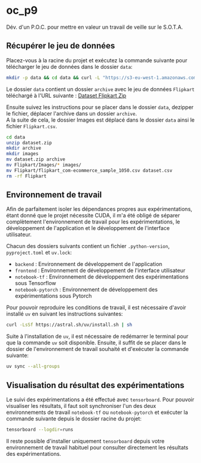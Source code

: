 # oc_p9
Dév. d'un P.O.C. pour mettre en valeur un travail de veille sur le S.O.T.A.


## Récupérer le jeu de données
Placez-vous à la racine du projet et exécutez la commande suivante pour télécharger le jeu de données dans le dossier `data`:
```bash
mkdir -p data && cd data && curl -L "https://s3-eu-west-1.amazonaws.com/static.oc-static.com/prod/courses/files/Parcours_data_scientist/Projet+-+Textimage+DAS+V2/Dataset+projet+pre%CC%81traitement+textes+images.zip" -o dataset.zip
```
Le dossier `data` contient un dossier `archive` avec le jeu de données `Flipkart` téléchargé à l'URL suivante : [Dataset Flipkart Zip](https://s3-eu-west-1.amazonaws.com/static.oc-static.com/prod/courses/files/Parcours_data_scientist/Projet+-+Textimage+DAS+V2/Dataset+projet+pre%CC%81traitement+textes+images.zip)

Ensuite suivez les instructions pour se placer dans le dossier `data`, dezipper le fichier, déplacer l'archive dans un dossier `archive`.<br>
A la suite de cela, le dossier Images est déplacé dans le dossier `data` ainsi le fichier `Flipkart.csv`.
```bash
cd data
unzip dataset.zip
mkdir archive
mkdir images
mv dataset.zip archive
mv Flipkart/Images/* images/
mv Flipkart/flipkart_com-ecommerce_sample_1050.csv dataset.csv
rm -rf Flipkart
```

## Environnement de travail

Afin de parfaitement isoler les dépendances propres aux expérimentations, étant donné que le projet nécessite CUDA, il m'a été obligé de séparer complètement l'environnement de travail pour les expérimentations, le développement de l'application et le développement de l'interface utilisateur.

Chacun des dossiers suivants contient un fichier `.python-version`, `pyproject.toml` et `uv.lock`:
- `backend` : Environnement de développement de l'application
- `frontend` : Environnement de développement de l'interface utilisateur
- `notebook-tf` : Environnement de développement des expérimentations sous Tensorflow
- `notebook-pytorch` : Environnement de développement des expérimentations sous Pytorch

Pour pouvoir reproduire les conditions de travail, il est nécessaire d'avoir installé `uv` en suivant les instructions suivantes:
```bash
curl -LsSf https://astral.sh/uv/install.sh | sh
```

Suite à l'installation de `uv`, il est nécessaire de redémarrer le terminal pour que la commande `uv` soit disponible.
Ensuite, il suffit de se placer dans le dossier de l'environnement de travail souhaité et d'exécuter la commande suivante:
```bash
uv sync --all-groups
```

## Visualisation du résultat des expérimentations

Le suivi des expérimentations a été effectué avec `tensorboard`. Pour pouvoir visualiser les résultats, il faut soit synchroniser l'un des deux environnements de travail `notebook-tf` ou `notebook-pytorch` et exécuter la commande suivante depuis le dossier racine du projet:
```bash
tensorboard --logdir=runs
```

Il reste possible d'installer uniquement `tensorboard` depuis votre environnement de travail habituel pour consulter directement les résultats des expérimentations.
